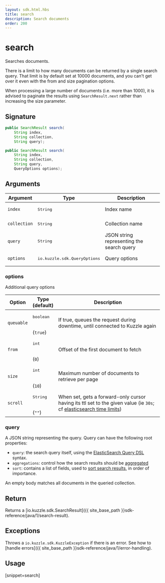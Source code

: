 ```yaml
---
layout: sdk.html.hbs
title: search
description: Search documents
order: 200
---
```


# search

Searches documents.

There is a limit to how many documents can be returned by a single search query.
That limit is by default set at 10000 documents, and you can't get over it even with the from and size pagination options.

<div class="alert alert-info">
  <p>
  When processing a large number of documents (i.e. more than 1000), it is advised to paginate the results using <code>SearchResult.next</code> rather than increasing the size parameter.
  </p>
</div>


## Signature

```java
public SearchResult search(
    String index, 
    String collection, 
    String query);

public SearchResult search(
    String index, 
    String collection, 
    String query, 
    QueryOptions options);

```

## Arguments

| Argument | Type | Description |
| --- | --- | --- |
| `index` | <pre>String</pre> | Index name |
| `collection` | <pre>String</pre> | Collection name |
| `query` | <pre>String</pre> | JSON string representing the search query |
| `options` | <pre>io.kuzzle.sdk.QueryOptions</pre> | Query options |

### options

Additional query options

| Option | Type<br/>(default) | Description |
| ------ | -------------- | ----------- |
| `queuable` | <pre>boolean</pre><br/>(`true`) | If true, queues the request during downtime, until connected to Kuzzle again  |
| `from` | <pre>int</pre><br/>(`0`) | Offset of the first document to fetch |
| `size` | <pre>int</pre><br/>(`10`) | Maximum number of documents to retrieve per page  |
| `scroll` | <pre>String</pre><br/>(`""`) | When set, gets a forward-only cursor having its ttl set to the given value (ie `30s`; cf [elasticsearch time limits](https://www.elastic.co/guide/en/elasticsearch/reference/current/common-options.html#time-units)) |

### query

A JSON string representing the query. Query can have the following root properties:

- `query`: the search query itself, using the [ElasticSearch Query DSL](https://www.elastic.co/guide/en/elasticsearch/reference/5.6/query-dsl.html) syntax.
- `aggregations`: control how the search results should be [aggregated](https://www.elastic.co/guide/en/elasticsearch/reference/5.6/search-aggregations.html)
- `sort`: contains a list of fields, used to [sort search results](https://www.elastic.co/guide/en/elasticsearch/reference/5.6/search-request-sort.html), in order of importance.

An empty body matches all documents in the queried collection.

## Return

Returns a [io.kuzzle.sdk.SearchResult]({{ site_base_path }}sdk-reference/java/1/search-result).

## Exceptions

Throws a `io.kuzzle.sdk.KuzzleException` if there is an error. See how to [handle errors]({{ site_base_path }}sdk-reference/java/1/error-handling).

## Usage

[snippet=search]
